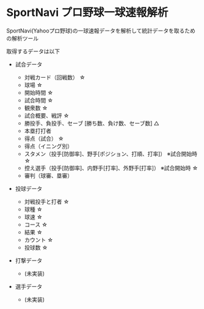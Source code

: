 SportNavi プロ野球一球速報解析
==============================

SportNavi(Yahooプロ野球)の一球速報データを解析して統計データを取るための解析ツール

取得するデータは以下
* 試合データ
    * 対戦カード（回戦数） ☆
    * 球場 ☆
    * 開始時間 ☆
    * 試合時間 ☆
    * 観衆数 ☆
    * 試合概要、戦評 ☆
    * 勝投手、負投手、セーブ [勝ち数、負け数、セーブ数] △
    * 本塁打打者 
    * 得点（試合） ☆
    * 得点（イニング別） 
    * スタメン（投手[防御率]、野手[ポジション、打順、打率]） ※試合開始時 ☆
    * 控え選手（投手[防御率]、内野手[打率]、外野手[打率]） ※試合開始時 ☆
    * 審判（球審、塁審）
    
* 投球データ
    * 対戦投手と打者 ☆
    * 球種 ☆
    * 球速 ☆
    * コース ☆
    * 結果 ☆
    * カウント ☆
    * 投球数 ☆
    
* 打撃データ
    * (未実装)
    
* 選手データ
    * (未実装)
    

